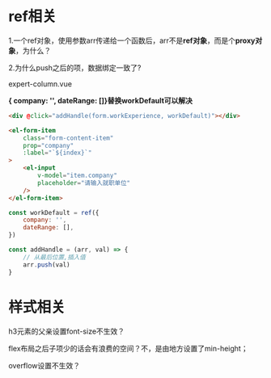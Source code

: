 # ref相关

1.一个ref对象，使用参数arr传递给一个函数后，arr不是**ref对象**，而是个**proxy对象**，为什么？

2.为什么push之后的项，数据绑定一致了?

expert-column.vue

**{ company: '', dateRange: []}替换workDefault可以解决**

```html
<div @click="addHandle(form.workExperience, workDefault)"></div>
```

```html
<el-form-item
	class="form-content-item"
	prop="company"
	:label="`${index}`"
>
	<el-input
		v-model="item.company"
		placeholder="请输入就职单位"
	/>
</el-form-item>
```

```js
const workDefault = ref({
	company: '',
	dateRange: [],
})
```

```js
const addHandle = (arr, val) => {
	// 从最后位置,插入值
	arr.push(val)
}
```



# 样式相关

h3元素的父亲设置font-size不生效？

flex布局之后子项少的话会有浪费的空间？不，是由地方设置了min-height；

overflow设置不生效？
